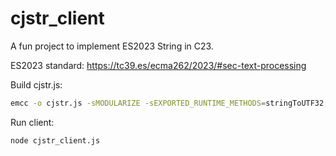 # cjstr_client

A fun project to implement ES2023 String in C23.

ES2023 standard: https://tc39.es/ecma262/2023/#sec-text-processing

Build cjstr.js: 

```bash
emcc -o cjstr.js -sMODULARIZE -sEXPORTED_RUNTIME_METHODS=stringToUTF32,POINTER_SIZE,setValue,UTF32ToString -sEXPORTED_FUNCTIONS=_malloc,_free -DUSE_EMSCRIPTEN cjstr.c
```

Run client: 
```bash
node cjstr_client.js
```